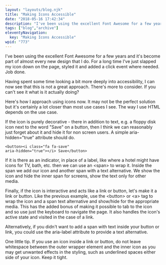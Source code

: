 ```yaml
---
layout: "layouts/blog.njk"
title: "Making Icons Accessible"
date: "2018-05-16 17:42:34"
description: "I've been using the excellent Font Awesome for a few years and it's become part of almost every new design that I do"
tags: ["blog","archive"]
eleventyNavigation:
  key: "Making Icons Accessible"
wpid: "773"
---
```

I've been using the excellent Font Awesome for a few years and it's become part of almost every new design that I do. For a long time I've just slapped my icon down on the page, styled it and added a click event where needed. Job done.

Having spent some time looking a bit more deeply into accessibility, I can now see that this is not a great approach. There's more to consider. If you can't see it what is it actually doing?

Here's how I approach using icons now. It may not be the perfect solution but it's certainly a lot closer than most use cases I see. The way I use HTML depends on the use case.

If the icon is purely decorative - there in addition to text, e.g. a floppy disk icon next to the word "Save" on a button, then I think we can reasonably just forget about it and hide it for non screen users. A simple aria-hidden="true" attribute should do.

<code>&lt;button&gt;&lt;i class="fa fa-save" aria-hidden="true"&gt;&lt;/i&gt; Save&lt;/button&gt;</code>

If it is there as an indicator, in place of a label, like where a hotel might have icons for TV, bath, etc. then we can use an &lt;span&gt; to wrap it. Inside the span we add our icon and another span with a text alternative. We show the icon and hide the inner span for screens, show the text only for other media.

Finally, if the icon is interactive and acts like a link or button, let's make it a link or button. Like the previous example, use the &lt;button&gt; or &lt;a&gt; tag to wrap the icon and a span text alternative and show/hide for the appropriate media. This has the added bonus of making it possible to tab to the icon and so use just the keyboard to navigate the page. It also handles the icon's active state and visited in the case of a link.

Alternatively, if you didn't want to add a span with text inside your button or link, you could use the aria-label attribute to provide a text alternative.

One little tip. If you use an icon inside a link or button, do not leave whitespace between the outer wrapper element and the inner icon as you may get unwanted effects in the styling, such as underlined spaces either side of your icon. Keep it tight.